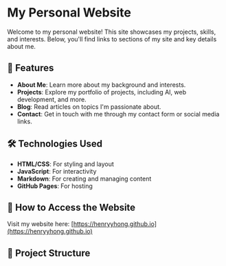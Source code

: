 # My Personal Website

Welcome to my personal website! This site showcases my projects, skills, and interests. Below, you'll find links to sections of my site and key details about me.

## 🌟 Features
- **About Me**: Learn more about my background and interests.
- **Projects**: Explore my portfolio of projects, including AI, web development, and more.
- **Blog**: Read articles on topics I'm passionate about.
- **Contact**: Get in touch with me through my contact form or social media links.

## 🛠️ Technologies Used
- **HTML/CSS**: For styling and layout
- **JavaScript**: For interactivity
- **Markdown**: For creating and managing content
- **GitHub Pages**: For hosting

## 🚀 How to Access the Website
Visit my website here: [https://henryyhong.github.io](https://henryyhong.github.io)

## 📂 Project Structure
